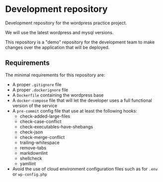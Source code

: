 # Development repository

Development repository for the wordpress practice project.

We will use the latest wordpress and mysql versions.

This repository is a "demo" repository for the development team to make changes over the application that will be deployed.

## Requirements

The minimal requirements for this repository are:

* A proper `.gitignore` file
* A proper `.dockerignore` file
* A `Dockerfile` containing the wordpress base
* A `docker-compose` file that will let the developer uses a full functional version of the service
* A `pre-commit` config file that use at least the following hooks:
  * check-added-large-files
  * check-case-conflict
  * check-executables-have-shebangs
  * check-json
  * check-merge-conflict
  * trailing-whitespace
  * remove-tabs
  * markdownlint
  * shellcheck
  * yamllint
* Avoid the use of cloud environment configuration files such as for `.env` or `wp-config.php`
